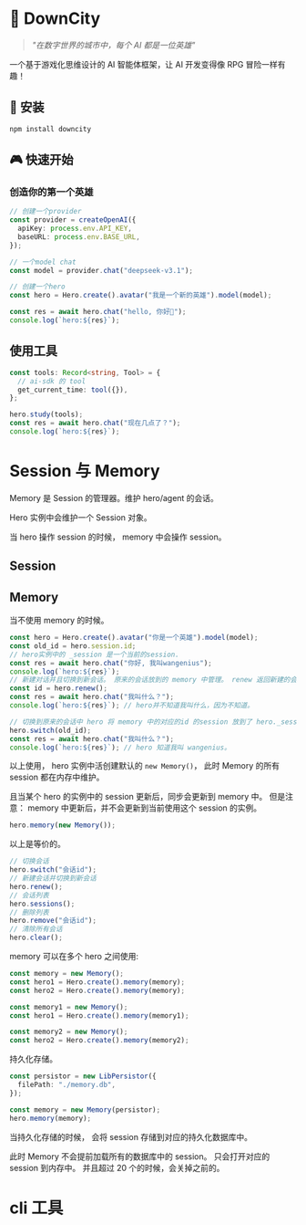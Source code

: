 # 🏰 DownCity

> _"在数字世界的城市中，每个 AI 都是一位英雄"_

一个基于游戏化思维设计的 AI 智能体框架，让 AI 开发变得像 RPG 冒险一样有趣！

## 🚀 安装

```bash
npm install downcity
```

## 🎮 快速开始

### 创造你的第一个英雄

```ts
// 创建一个provider
const provider = createOpenAI({
  apiKey: process.env.API_KEY,
  baseURL: process.env.BASE_URL,
});

// 一个model chat
const model = provider.chat("deepseek-v3.1");

// 创建一个hero
const hero = Hero.create().avatar("我是一个新的英雄").model(model);

const res = await hero.chat("hello, 你好👋");
console.log(`hero:${res}`);
```

## 使用工具

```typescript
const tools: Record<string, Tool> = {
  // ai-sdk 的 tool
  get_current_time: tool({}),
};

hero.study(tools);
const res = await hero.chat("现在几点了？");
console.log(`hero:${res}`);
```

# Session 与 Memory

Memory 是 Session 的管理器。维护 hero/agent 的会话。

Hero 实例中会维护一个 Session 对象。

当 hero 操作 session 的时候， memory 中会操作 session。

## Session

## Memory

当不使用 memory 的时候。

```typescript
const hero = Hero.create().avatar("你是一个英雄").model(model);
const old_id = hero.session.id;
// hero实例中的 _session 是一个当前的session.
const res = await hero.chat("你好, 我叫wangenius");
console.log(`hero:${res}`);
// 新建对话并且切换到新会话。 原来的会话放到的 memory 中管理。 renew 返回新建的会话id。
const id = hero.renew();
const res = await hero.chat("我叫什么？");
console.log(`hero:${res}`); // hero并不知道我叫什么，因为不知道。

// 切换到原来的会话中 hero 将 memory 中的对应的id 的session 放到了 hero._session 中。
hero.switch(old_id);
const res = await hero.chat("我叫什么？");
console.log(`hero:${res}`); // hero 知道我叫 wangenius。
```

以上使用， hero 实例中活创建默认的 `new Memory()`， 此时 Memory 的所有 session 都在内存中维护。

且当某个 hero 的实例中的 session 更新后，同步会更新到 memory 中。 但是注意： memory 中更新后，并不会更新到当前使用这个 session 的实例。

```ts
hero.memory(new Memory());
```

以上是等价的。

```ts
// 切换会话
hero.switch("会话id");
// 新建会话并切换到新会话
hero.renew();
// 会话列表
hero.sessions();
// 删除列表
hero.remove("会话id");
// 清除所有会话
hero.clear();
```

memory 可以在多个 hero 之间使用:

```ts
const memory = new Memory();
const hero1 = Hero.create().memory(memory);
const hero2 = Hero.create().memory(memory);
```

```ts
const memory1 = new Memory();
const hero1 = Hero.create().memory(memory1);

const memory2 = new Memory();
const hero2 = Hero.create().memory(memory2);
```

持久化存储。

```typescript
const persistor = new LibPersistor({
  filePath: "./memory.db",
});

const memory = new Memory(persistor);
hero.memory(memory);
```

当持久化存储的时候， 会将 session 存储到对应的持久化数据库中。

此时 Memory 不会提前加载所有的数据库中的 session。 只会打开对应的 session 到内存中。 并且超过 20 个的时候，会关掉之前的。


# cli 工具
